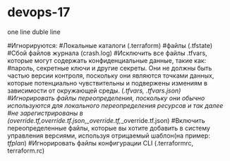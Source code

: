 # devops-17
one line
duble line

#Игнорируются: 
#Локальные каталоги (.terraform)
#файлы (.tfstate)
#Сбой файлов журнала (crash.log)
#Исключить все файлы .tfvars, которые могут содержать конфиденциальные данные, такие как:
#пароль, секретные ключи и другие секреты. Они не должны быть частью версии контроля, поскольку они являются точками данных, которые потенциально чувствительны и подвержены измениям в зависимости от окружающей среды. (*.tfvars, *.tfvars.json)
#Игнорировать файлы переопределения, поскольку они обычно используются для локального переопределения ресурсов и так далее
#не зарегистрированы в (override.tf,override.tf.json,*_override.tf,*_override.tf.json) 
#Включить переопределенные файлы, которые вы хотите добавить в систему управления версиями, используя отрицаемый шаблон(на пример: *tfplan*)
#Игнорировать файлы конфигурации CLI (.terraformrc, terraform.rc)

